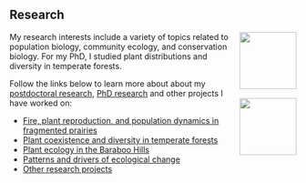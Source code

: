 ## Research

<img src="https://jaredjbeck.github.io/PEL_logo.png" align="right" width="100"> My research interests include a variety of topics related to population biology, community ecology, and conservation biology. 
For my PhD, I studied plant distributions and diversity in temperate forests. 

Follow the links below to learn more about about my [postdoctoral research](/echinacea-project.md), [PhD research](/coexistence.md) and other projects I have worked on: <img src="https://jaredjbeck.github.io/images/h.acutiloba.png" align="right" width="100">
* [Fire, plant reproduction, and population dynamics in fragmented prairies](echinacea-project.md)
* [Plant coexistence and diversity in temperate forests](/coexistence.md)
* [Plant ecology in the Baraboo Hills](/baraboo_hills.md)
* [Patterns and drivers of ecological change](/ecological_change.md)
* [Other research projects](/other_research.md)
